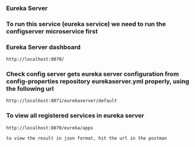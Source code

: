 ### Eureka Server

### To run this service (eureka service) we need to run the configserver microservice first

### Eureka Server dashboard
    http://localhost:8070/

### Check config server gets eureka server configuration from config-properties repository eurekaserver.yml properly, using the following url
    http://localhost:8071/eurekaserver/default

### To view all registered services in eureka server
    http://localhost:8070/eureka/apps

    to view the result in json format, hit the url in the postman